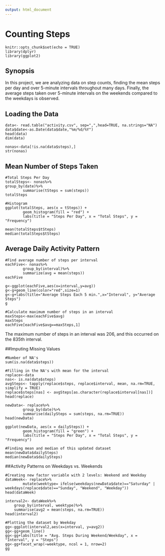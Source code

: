 ```yaml
---
output: html_document
---
```

Counting Steps
=================================
```{r setup, include=FALSE}
knitr::opts_chunk$set(echo = TRUE)
library(dplyr)
library(ggplot2)
```


## Synopsis
In this project, we are analyzing data on step counts, finding the mean steps per day and over 5-minute intervals throughout many days. Finally, the average steps taken over 5-minute intervals on the weekends compared to the weekdays is observed.

## Loading the Data
```{r}
data<- read.table("activity.csv", sep=",",head=TRUE, na.strings="NA")
data$date<-as.Date(data$date,"%m/%d/%Y")
head(data)
dim(data)

nonas<-data[!is.na(data$steps),]
str(nonas)
```


## Mean Number of Steps Taken
```{r}
#Total Steps Per Day
totalSteps<- nonas%>%  
group_by(date)%>%
        summarise(tSteps = sum(steps))
totalSteps
```

```{r}
#Histogram
ggplot(totalSteps, aes(x = tSteps)) +
        geom_histogram(fill = "red") +
        labs(title = "Steps Per Day", x = "Total Steps", y = "Frequency")
```

```{r}
mean(totalSteps$tSteps)
median(totalSteps$tSteps)
```


## Average Daily Activity Pattern

```{r}
#Find average number of steps per interval
eachFive<- nonas%>%
        group_by(interval)%>%
        summarize(avg = mean(steps))
eachFive

g<-ggplot(eachFive,aes(x=interval,y=avg))
g<-g+geom_line(color="red",size=1)
g<-g+labs(title="Average Steps Each 5 min.",x="Interval", y="Average Steps")
g
```

```{r}
#Calculate maximum number of steps in an interval
maxSteps<-max(eachFive$avg)
maxSteps
eachFive[eachFive$avg==maxSteps,1]
```

The maximum number of steps in an interval was 206, and this occurred on the 835th interval.

##Imputing Missing Values
```{r}
#Number of NA's
sum(is.na(data$steps))

#Filling in the NA's with mean for the interval
replace<-data
nas<- is.na(data$steps)
avgSteps<- tapply(replace$steps, replace$interval, mean, na.rm=TRUE, simplify = TRUE)
replace$steps[nas] <- avgSteps[as.character(replace$interval[nas])]
head(replace)
```
```{r}
newData<- replace%>%
        group_by(date)%>%
        summarise(dailySteps = sum(steps, na.rm=TRUE))
head(newData)
```

```{r}
ggplot(newData, aes(x = dailySteps)) +
        geom_histogram(fill = "green") +
        labs(title = "Steps Per Day", x = "Total Steps", y = "Frequency")
```

```{r}
#Finding mean and median of this updated dataset
mean(newData$dailySteps)
median(newData$dailySteps)
```

##Activity Patterns on Weekdays vs. Weekends

```{r}
#Creating new factor variable with 2 levels: Weekend and Weekday
dataWeek<- replace%>%
        mutate(weektype= ifelse(weekdays(newData$date)=="Saturday" | weekdays(replace$date)=="Sunday", "Weekend", "Weekday"))
head(dataWeek)
```
```{r}
interval2<- dataWeek%>%
    group_by(interval, weektype)%>%
    summarise(avg2 = mean(steps, na.rm=TRUE))
head(interval2)

#Plotting the dataset by Weekday
gg<-ggplot(interval2,aes(x=interval, y=avg2))
gg<-gg+geom_line()
gg<-gg+labs(title = "Avg. Steps During Weekend/Weekday", x = "Interval", y = "Steps")
gg<-gg+facet_wrap(~weektype, ncol = 1, nrow=2)
gg
```